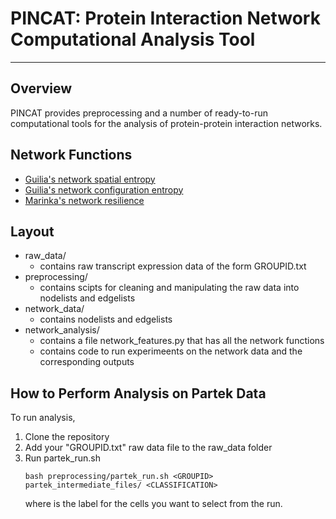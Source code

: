 # PINCAT: Protein Interaction Network Computational Analysis Tool
---
## Overview
PINCAT provides preprocessing and a number of ready-to-run computational tools for the analysis of protein-protein interaction networks. 

## Network Functions

  - [Guilia's network spatial entropy][l1]
  - [Guilia's network configuration entropy][l1]
  - [Marinka's network resilience][l2]

[//]: <# (These are reference links used in the body of this note and get stripped out when the markdown processor does its job. There is no need to format nicely because it shouldn't be seen.>

[l1]: <https://pubs.rsc.org/en/content/articlelanding/2015/MB/c5mb00143a#!divAbstract>
[l2]: <https://www.pnas.org/content/116/10/4426>

## Layout
- raw_data/
    - contains raw transcript expression data of the form GROUPID.txt
- preprocessing/
    - contains scipts for cleaning and manipulating the raw data into nodelists and edgelists
- network_data/
    - contains nodelists and edgelists 
- network_analysis/
    - contains a file network_features.py that has all the network functions
    - contains code to run experimeents on the network data and the corresponding outputs

## How to Perform Analysis on Partek Data
To run analysis, 
1. Clone the repository
2. Add your "GROUPID.txt" raw data file to the raw_data folder
3. Run partek_run.sh
    ```console
    bash preprocessing/partek_run.sh <GROUPID> partek_intermediate_files/ <CLASSIFICATION>
    ```
    where <CLASSIFICATION> is the label for the cells you want to select from the run.







